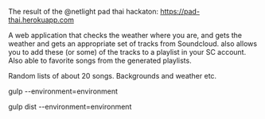The result of the @netlight pad thai hackaton: https://pad-thai.herokuapp.com

A web application that checks the weather where you are, and gets the weather
and gets an appropriate set of tracks from Soundcloud. also allows you to add
these (or some) of the tracks to a playlist in your SC account. Also able to
favorite songs from the generated playlists.

Random lists of about 20 songs. Backgrounds and weather etc.

gulp --environment=environment

gulp dist --environment=environment
